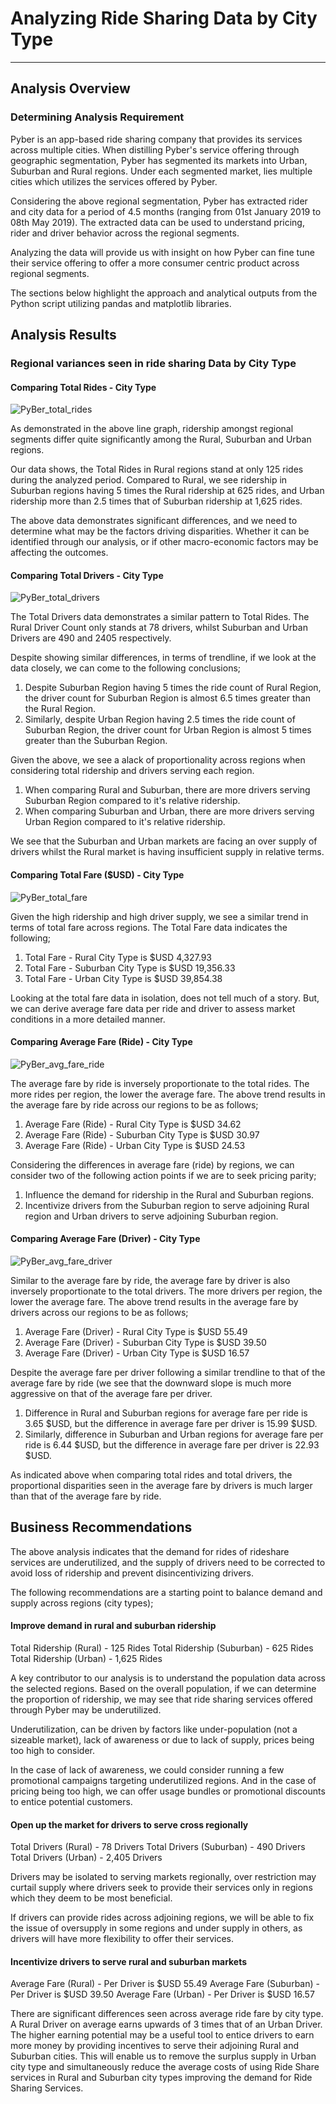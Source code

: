 # Analyzing Ride Sharing Data by City Type
---
## Analysis Overview

### Determining Analysis Requirement

Pyber is an app-based ride sharing company that provides its services across multiple cities. When distilling Pyber's service offering through geographic segmentation, Pyber has segmented its markets into Urban, Suburban and Rural regions. Under each segmented market, lies multiple cities which utilizes the services offered by Pyber.

Considering the above regional segmentation, Pyber has extracted rider and city data for a period of 4.5 months (ranging from 01st January 2019 to 08th May 2019). The extracted data can be used to understand pricing, rider and driver behavior across the regional segments.

Analyzing the data will provide us with insight on how Pyber can fine tune their service offering to offer a more consumer centric product across regional segments.

The sections below highlight the approach and analytical outputs from the Python script utilizing pandas and matplotlib libraries.

## Analysis Results

### Regional variances seen in ride sharing Data by City Type

#### Comparing Total Rides - City Type

![PyBer_total_rides](/Analysis/PyBer_total_rides.png)

As demonstrated in the above line graph, ridership amongst regional segments differ quite significantly among the Rural, Suburban and Urban regions. 

Our data shows, the Total Rides in Rural regions stand at only 125 rides during the analyzed period. Compared to Rural, we see ridership in Suburban regions having 5 times the Rural ridership at 625 rides, and Urban ridership more than 2.5 times that of Suburban ridership at 1,625 rides.

The above data demonstrates significant differences, and we need to determine what may be the factors driving disparities. Whether it can be identified through our analysis, or if other macro-economic factors may be affecting the outcomes.

#### Comparing Total Drivers - City Type

![PyBer_total_drivers](/Analysis/PyBer_total_drivers.png)

The Total Drivers data demonstrates a similar pattern to Total Rides. The Rural Driver Count only stands at 78 drivers, whilst Suburban and Urban Drivers are 490 and 2405 respectively.

Despite showing similar differences, in terms of trendline, if we look at the data closely, we can come to the following conclusions;

1. Despite Suburban Region having 5 times the ride count of Rural Region, the driver count for Suburban Region is almost 6.5 times greater than the Rural Region.
2. Similarly, despite Urban Region having 2.5 times the ride count of Suburban Region, the driver count for Urban Region is almost 5 times greater than the Suburban Region.

Given the above, we see a alack of proportionality across regions when considering total ridership and drivers serving each region.

1. When comparing Rural and Suburban, there are more drivers serving Suburban Region compared to it's relative ridership.
2. When comparing Suburban and Urban, there are more drivers serving Urban Region compared to it's relative ridership.

We see that the Suburban and Urban markets are facing an over supply of drivers whilst the Rural market is having insufficient supply in relative terms.

#### Comparing Total Fare ($USD) - City Type

![PyBer_total_fare](/Analysis/PyBer_total_fare.png)

Given the high ridership and high driver supply, we see a similar trend in terms of total fare across regions. The Total Fare data indicates the following;

1. Total Fare - Rural City Type is $USD 4,327.93
2. Total Fare - Suburban City Type is $USD 19,356.33
3. Total Fare - Urban City Type is $USD 39,854.38

Looking at the total fare data in isolation, does not tell much of a story. But, we can derive average fare data per ride and driver to assess market conditions in a more detailed manner.

#### Comparing Average Fare (Ride) - City Type

![PyBer_avg_fare_ride](/Analysis/PyBer_avg_fare_ride.png)

The average fare by ride is inversely proportionate to the total rides. The more rides per region, the lower the average fare. The above trend results in the average fare by ride across our regions to be as follows;

1. Average Fare (Ride) - Rural City Type is $USD 34.62
2. Average Fare (Ride) - Suburban City Type is $USD 30.97
3. Average Fare (Ride) - Urban City Type is $USD 24.53

Considering the differences in average fare (ride) by regions, we can consider two of the following action points if we are to seek pricing parity;

1. Influence the demand for ridership in the Rural and Suburban regions.
2. Incentivize drivers from the Suburban region to serve adjoining Rural region and Urban drivers to serve adjoining Suburban region.

#### Comparing Average Fare (Driver) - City Type

![PyBer_avg_fare_driver](/Analysis/PyBer_avg_fare_driver.png)

Similar to the average fare by ride, the average fare by driver is also inversely proportionate to the total drivers. The more drivers per region, the lower the average fare. The above trend results in the average fare by drivers across our regions to be as follows;

1. Average Fare (Driver) - Rural City Type is $USD 55.49
2. Average Fare (Driver) - Suburban City Type is $USD 39.50
3. Average Fare (Driver) - Urban City Type is $USD 16.57

Despite the average fare per driver following a similar trendline to that of the average fare by ride (we see that the downward slope is much more aggressive on that of the average fare per driver.

1. Difference in Rural and Suburban regions for average fare per ride is 3.65 $USD, but the difference in average fare per driver is 15.99 $USD.
2. Similarly, difference in Suburban and Urban regions for average fare per ride is 6.44 $USD, but the difference in average fare per driver is 22.93 $USD.

As indicated above when comparing total rides and total drivers, the proportional disparities seen in the average fare by drivers is much larger than that of the average fare by ride.

## Business Recommendations

The above analysis indicates that the demand for rides of rideshare services are underutilized, and the supply of drivers need to be corrected to avoid loss of ridership and prevent disincentivizing drivers.

The following recommendations are a starting point to balance demand and supply across regions (city types);

#### Improve demand in rural and suburban ridership

Total Ridership (Rural) - 125 Rides
Total Ridership (Suburban) - 625 Rides
Total Ridership (Urban) - 1,625 Rides

A key contributor to our analysis is to understand the population data across the selected regions. Based on the overall population, if we can determine the proportion of ridership, we may see that ride sharing services offered through Pyber may be underutilized.

Underutilization, can be driven by factors like under-population (not a sizeable market), lack of awareness or due to lack of supply, prices being too high to consider.

In the case of lack of awareness, we could consider running a few promotional campaigns targeting underutilized regions. And in the case of pricing being too high, we can offer usage bundles or promotional discounts to entice potential customers.

#### Open up the market for drivers to serve cross regionally

Total Drivers (Rural) - 78 Drivers
Total Drivers (Suburban) - 490 Drivers
Total Drivers (Urban) - 2,405 Drivers

Drivers may be isolated to serving markets regionally, over restriction may curtail supply where drivers seek to provide their services only in regions which they deem to be most beneficial.

If drivers can provide rides across adjoining regions, we will be able to fix the issue of oversupply in some regions and under supply in others, as drivers will have more flexibility to offer their services.

#### Incentivize drivers to serve rural and suburban markets

Average Fare (Rural) - Per Driver is $USD 55.49
Average Fare (Suburban) - Per Driver is $USD 39.50
Average Fare (Urban) - Per Driver is $USD 16.57

There are significant differences seen across average ride fare by city type. A Rural Driver on average earns upwards of 3 times that of an Urban Driver. The higher earning potential may be a useful tool to entice drivers to earn more money by providing incentives to serve their adjoining Rural and Suburban cities. This will enable us to remove the surplus supply in Urban city type and simultaneously reduce the average costs of using Ride Share services in Rural and Suburban city types improving the demand for Ride Sharing Services. 

